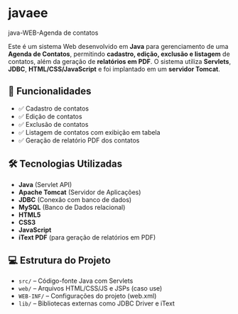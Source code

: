 # javaee
java-WEB-Agenda de contatos

Este é um sistema Web desenvolvido em **Java** para gerenciamento de uma **Agenda de Contatos**, permitindo **cadastro, edição, exclusão e listagem** de contatos, além da geração de **relatórios em PDF**. O sistema utiliza **Servlets**, **JDBC**, **HTML/CSS/JavaScript** e foi implantado em um **servidor Tomcat**.

## 🚀 Funcionalidades

- ✅ Cadastro de contatos
- ✅ Edição de contatos
- ✅ Exclusão de contatos
- ✅ Listagem de contatos com exibição em tabela
- ✅ Geração de relatório PDF dos contatos

## 🛠 Tecnologias Utilizadas

- **Java** (Servlet API)
- **Apache Tomcat** (Servidor de Aplicações)
- **JDBC** (Conexão com banco de dados)
- **MySQL** (Banco de Dados relacional)
- **HTML5**
- **CSS3**
- **JavaScript**
- **iText PDF** (para geração de relatórios em PDF)

## 💻 Estrutura do Projeto

- `src/` – Código-fonte Java com Servlets
- `web/` – Arquivos HTML/CSS/JS e JSPs (caso use)
- `WEB-INF/` – Configurações do projeto (web.xml)
- `lib/` – Bibliotecas externas como JDBC Driver e iText

